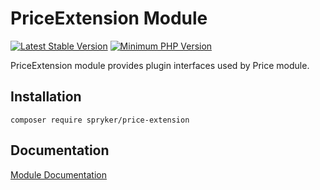 # PriceExtension Module
[![Latest Stable Version](https://poser.pugx.org/spryker/price-extension/v/stable.svg)](https://packagist.org/packages/spryker/price-extension)
[![Minimum PHP Version](https://img.shields.io/badge/php-%3E%3D%207.3-8892BF.svg)](https://php.net/)

PriceExtension module provides plugin interfaces used by Price module.

## Installation

```
composer require spryker/price-extension
```

## Documentation

[Module Documentation](https://academy.spryker.com/developing_with_spryker/module_guide/checkout_process/price-extension.html)
